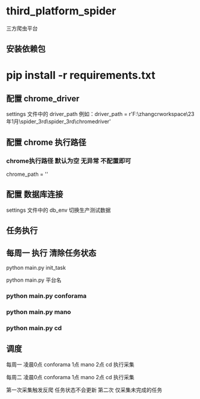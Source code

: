 # third_platform_spider

三方爬虫平台

## 安装依赖包
# pip install -r requirements.txt 

## 配置 chrome_driver

settings 文件中的 driver_path 
例如：driver_path = r'F:\zhangcrworkspace\23年1月\spider_3rd\spider_3rd\chromedriver'

## 配置 chrome 执行路径
### chrome执行路径 默认为空 无异常 不配置即可 
chrome_path = ''

## 配置 数据库连接
settings 文件中的 db_env 切换生产测试数据

## 任务执行

## 每周一 执行 清除任务状态

python main.py init_task

python main.py 平台名

### python main.py conforama
### python main.py mano
### python main.py cd

## 调度
每周一 凌晨0点 conforama 1点 mano 2点 cd 执行采集  

每周二 凌晨0点 conforama 1点 mano 2点 cd 执行采集  

第一次采集触发反爬 任务状态不会更新 第二次 仅采集未完成的任务
